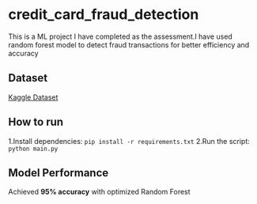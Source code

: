 # credit_card_fraud_detection
This is a ML project I have completed as the assessment.I have used random forest model to detect fraud transactions for better efficiency and accuracy

## Dataset 
[Kaggle Dataset](https://www.kaggle.com/datasets/kartik2112/fraud-detection) 

## How to run
1.Install dependencies: `pip install -r requirements.txt`
2.Run the script: `python main.py`

## Model Performance
Achieved **95% accuracy** with optimized Random Forest
